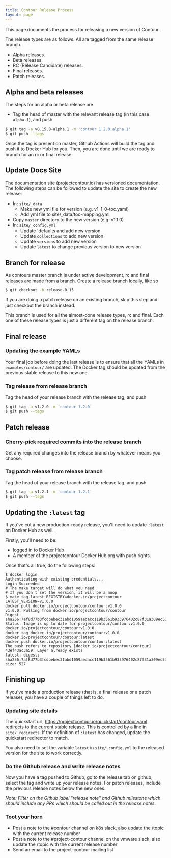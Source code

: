 ```yaml
---
title: Contour Release Process
layout: page
---
```


This page documents the process for releasing a new version of Contour.

The release types are as follows. All are tagged from the same release branch.

- Alpha releases.
- Beta releases.
- RC (Release Candidate) releases.
- Final releases.
- Patch releases.

## Alpha and beta releases

The steps for an alpha or beta release are

- Tag the head of master with the relevant release tag (in this case `alpha.1`), and push

```sh
$ git tag -a v0.15.0-alpha.1 -m 'contour 1.2.0 alpha 1'
$ git push --tags
```

Once the tag is present on master, Github Actions will build the tag and push it to Docker Hub for you.
Then, you are done until we are ready to branch for an rc or final release.

## Update Docs Site

The documentation site (projectcontour.io) has versioned documentation. The following steps can be followed to update the site to create the new release:

- In: `site/_data`
  - Make new yml file for version (e.g. v1-1-0-toc.yaml)
  - Add yml file to site/_data/toc-mapping.yml
- Copy `master` directory to the new version (e.g. v1.1.0)
- In: `site/_config.yml`
  - Update `defaults and add new version
  - Update `collections` to add new version
  - Update `versions` to add new version
  - Update `latest` to change previous version to new version

## Branch for release

As contours master branch is under active development, rc and final releases are made from a branch.
Create a release branch locally, like so

```sh
$ git checkout -b release-0.15
```

If you are doing a patch release on an existing branch, skip this step and just checkout the branch instead.

This branch is used for all the almost-done release types, rc and final.
Each one of these release types is just a different tag on the release branch.

## Final release

### Updating the example YAMLs

Your final job before doing the last release is to ensure that all the YAMLs in `examples/contour/` are updated.
The Docker tag should be updated from the previous stable release to this new one.

### Tag release from release branch

Tag the head of your release branch with the release tag, and push

```sh
$ git tag -a v1.2.0 -m 'contour 1.2.0'
$ git push --tags
```

## Patch release

### Cherry-pick required commits into the release branch

Get any required changes into the release branch by whatever means you choose.

### Tag patch release from release branch

Tag the head of your release branch with the release tag, and push

```sh
$ git tag -a v1.2.1 -m 'contour 1.2.1'
$ git push --tags
```

## Updating the `:latest` tag

If you've cut a new production-ready release, you'll need to update `:latest` on Docker Hub as well.

Firstly, you'll need to be:

- logged in to Docker Hub
- A member of the projectcontour Docker Hub org with push rights.

Once that's all true, do the following steps:

```shell
$ docker login
Authenticating with existing credentials...
Login Succeeded
# The make target will do what you need
# If you don't set the version, it will be a noop
$ make tag-latest REGISTRY=docker.io/projectcontour LATEST_VERSION=v1.0.0
docker pull docker.io/projectcontour/contour:v1.0.0
v1.0.0: Pulling from docker.io/projectcontour/contour
Digest: sha256:7af8d77b3fcdbebec31abd1059aedacc119b3561b933976402c87f31a309ec53
Status: Image is up to date for projectcontour/contour:v1.0.0
docker.io/projectcontour/contour:v1.0.0
docker tag docker.io/projectcontour/contour:v1.0.0 docker.io/projectcontour/contour:latest
docker push docker.io/projectcontour/contour:latest
The push refers to repository [docker.io/projectcontour/contour]
43ef43ac3a59: Layer already exists
latest: digest: sha256:7af8d77b3fcdbebec31abd1059aedacc119b3561b933976402c87f31a309ec53 size: 527
```

## Finishing up

If you've made a production release (that is, a final release or a patch release), you have a couple of things left to do.

### Updating site details

The quickstart url, https://projectcontour.io/quickstart/contour.yaml redirects to the current stable release.
This is controlled by a line in `site/_redirects`. If the definition of `:latest` has changed, update the quickstart redirector to match.

You also need to set the variable `latest` in `site/_config.yml` to the released version for the site to work correctly.

### Do the Github release and write release notes

Now you have a tag pushed to Github, go to the release tab on github, select the tag and write up your release notes.
For patch releases, include the previous release notes below the new ones.

_Note: Filter on the Github label "release note" and Github milestone which should include any PRs which should be called out in the release notes._ 

### Toot your horn

- Post a note to the #contour channel on k8s slack, also update the /topic with the current release number
- Post a note to the #project-contour channel on the vmware slack, also update the /topic with the current release number
- Send an email to the project-contour mailing list
